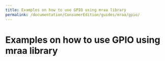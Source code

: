 ```yaml
---
title: Examples on how to use GPIO using mraa library
permalink: /documentation/ConsumerEdition/guides/mraa/gpio/
---
```

# Examples on how to use GPIO using mraa library
